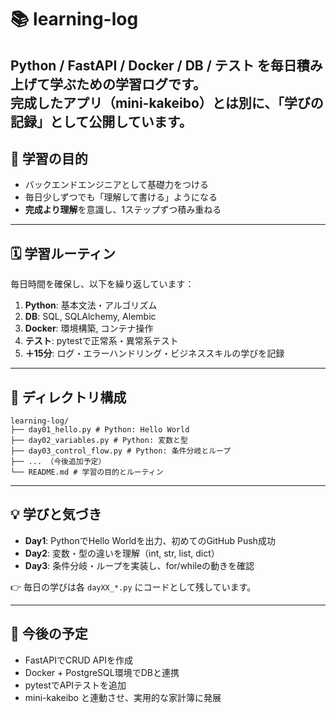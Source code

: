# 📚 learning-log

Python / FastAPI / Docker / DB / テスト を毎日積み上げて学ぶための学習ログです。  
**完成したアプリ（mini-kakeibo）とは別に、「学びの記録」として公開**しています。
---

## 🎯 学習の目的
- バックエンドエンジニアとして基礎力をつける
- 毎日少しずつでも「理解して書ける」ようになる
- **完成より理解**を意識し、1ステップずつ積み重ねる
---

## 🗓 学習ルーティン
毎日時間を確保し、以下を繰り返しています：

1. **Python**: 基本文法・アルゴリズム
2. **DB**: SQL, SQLAlchemy, Alembic
3. **Docker**: 環境構築, コンテナ操作
4. **テスト**: pytestで正常系・異常系テスト
5. **＋15分**: ログ・エラーハンドリング・ビジネススキルの学びを記録
---

## 📂 ディレクトリ構成
```
learning-log/
├── day01_hello.py # Python: Hello World
├── day02_variables.py # Python: 変数と型
├── day03_control_flow.py # Python: 条件分岐とループ
├── ... （今後追加予定）
└── README.md # 学習の目的とルーティン
```

---

## 💡 学びと気づき
- **Day1**: PythonでHello Worldを出力、初めてのGitHub Push成功  
- **Day2**: 変数・型の違いを理解（int, str, list, dict）  
- **Day3**: 条件分岐・ループを実装し、for/whileの動きを確認  

👉 毎日の学びは各 `dayXX_*.py` にコードとして残しています。

---

## 🚧 今後の予定
- FastAPIでCRUD APIを作成
- Docker + PostgreSQL環境でDBと連携
- pytestでAPIテストを追加
- mini-kakeibo と連動させ、実用的な家計簿に発展


